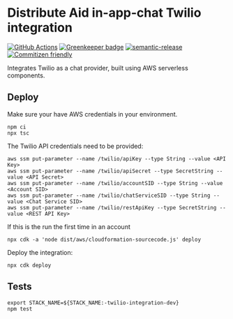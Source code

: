 # Distribute Aid in-app-chat Twilio integration

[![GitHub Actions](https://github.com/distributeaid/twilio-integration/workflows/Test%20and%20Release/badge.svg)](https://github.com/distributeaid/twilio-integration/actions)
[![Greenkeeper badge](https://badges.greenkeeper.io/distributeaid/twilio-integration.svg)](https://greenkeeper.io/)
[![semantic-release](https://img.shields.io/badge/%20%20%F0%9F%93%A6%F0%9F%9A%80-semantic--release-e10079.svg)](https://github.com/semantic-release/semantic-release)
[![Commitizen friendly](https://img.shields.io/badge/commitizen-friendly-brightgreen.svg)](http://commitizen.github.io/cz-cli/)

Integrates Twilio as a chat provider, built using AWS serverless components.

## Deploy

Make sure your have AWS credentials in your environment.

    npm ci
    npx tsc

The Twilio API credentials need to be provided:

    aws ssm put-parameter --name /twilio/apiKey --type String --value <API Key>
    aws ssm put-parameter --name /twilio/apiSecret --type SecretString --value <API Secret>
    aws ssm put-parameter --name /twilio/accountSID --type String --value <Account SID>
    aws ssm put-parameter --name /twilio/chatServiceSID --type String --value <Chat Service SID>
    aws ssm put-parameter --name /twilio/restApiKey --type SecretString --value <REST API Key>

If this is the run the first time in an account

    npx cdk -a 'node dist/aws/cloudformation-sourcecode.js' deploy

Deploy the integration:

    npx cdk deploy

## Tests

    export STACK_NAME=${STACK_NAME:-twilio-integration-dev}
    npm test
